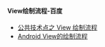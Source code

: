 #### View绘制流程-百度

- [公共技术点之 View 绘制流程](http://www.codekk.com/blogs/detail/54cfab086c4761e5001b253f)
- [Android View的绘制流程](https://www.jianshu.com/p/5a71014e7b1b)
